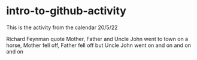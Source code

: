 # intro-to-github-activity
This is the activity from the calendar 20/5/22

Richard Feynman quote
Mother, Father and Uncle John went to town on a horse, Mother fell off, Father fell off but Uncle John went on and on and on and on

